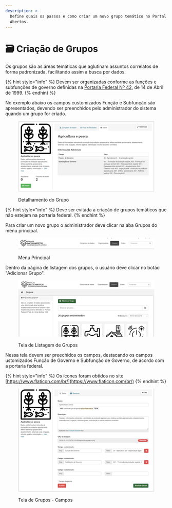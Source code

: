 ```yaml
---
description: >-
  Define quais os passos e como criar um novo grupo temático no Portal de Dados
  Abertos.
---
```


# 🗃 Criação de Grupos

Os grupos são as áreas temáticas que aglutinam assuntos correlatos de forma padronizada, facilitando assim a busca por dados.

{% hint style="info" %}
Devem ser organizadas conforme as funções e subfunções de governo definidas na [Portaria Federal Nº 42](http://www.orcamentofederal.gov.br/orcamentos-anuais/orcamento-1999/Portaria\_Ministerial\_42\_de\_140499.pdf/), de 14 de Abril de 1999.
{% endhint %}

No exemplo abaixo os campos customizados Função e Subfunção são apresentados, devendo ser preenchidos pelo administrador do sistema quando um grupo for criado.

<figure><img src="../../.gitbook/assets/image.png" alt=""><figcaption><p>Detalhamento do Grupo</p></figcaption></figure>

{% hint style="info" %}
Deve ser evitada a criação de grupos temáticos que não estejam na portaria federal.
{% endhint %}

Para criar um novo grupo o administrador deve clicar na aba Grupos do menu principal.

<figure><img src="../../.gitbook/assets/image (2).png" alt=""><figcaption><p>Menu Principal</p></figcaption></figure>

Dentro da página de listagem dos grupos, o usuário deve clicar no botão "Adicionar Grupo".

<figure><img src="../../.gitbook/assets/image (3).png" alt=""><figcaption><p>Tela de Listagem de Grupos</p></figcaption></figure>

Nessa tela devem ser preechidos os campos, destacando os campos ustomizados Função de Governo e Subfunção de Governo, de acordo com a portaria federal.



{% hint style="info" %}
Os ícones foram obtidos no site [https://www.flaticon.com/br/](https://www.flaticon.com/br/)
{% endhint %}

<figure><img src="../../.gitbook/assets/image (1).png" alt=""><figcaption><p>Tela de Grupos - Campos </p></figcaption></figure>
